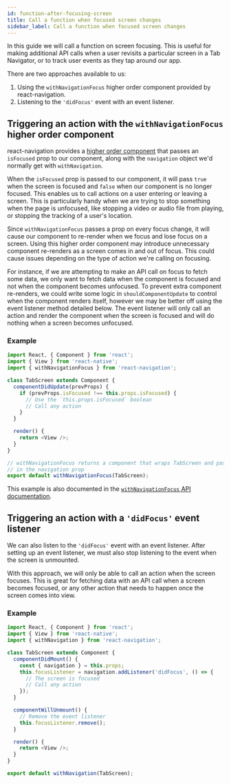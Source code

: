 ```yaml
---
id: function-after-focusing-screen
title: Call a function when focused screen changes
sidebar_label: Call a function when focused screen changes
---
```


In this guide we will call a function on screen focusing. This is useful for making additional API calls when a user revisits a particular screen in a Tab Navigator, or to track user events as they tap around our app.

There are two approaches available to us:

1. Using the `withNavigationFocus` higher order component provided by react-navigation.
2. Listening to the `'didFocus'` event with an event listener.

## Triggering an action with the `withNavigationFocus` higher order component

react-navigation provides a [higher order component](https://reactjs.org/docs/higher-order-components.html) that passes an `isFocused` prop to our component, along with the `navigation` object we'd normally get with `withNavigation`.

When the `isFocused` prop is passed to our component, it will pass `true` when the screen is focused and `false` when our component is no longer focused. This enables us to call actions on a user entering or leaving a screen. This is particularly handy when we are trying to stop something when the page is unfocused, like stopping a video or audio file from playing, or stopping the tracking of a user's location.

Since `withNavigationFocus` passes a prop on every focus change, it will cause our component to re-render when we focus and lose focus on a screen. Using this higher order component may introduce unnecessary component re-renders as a screen comes in and out of focus. This could cause issues depending on the type of action we're calling on focusing.

For instance, if we are attempting to make an API call on focus to fetch some data, we only want to fetch data when the component is focused and not when the component becomes unfocused. To prevent extra component re-renders, we could write some logic in `shouldComponentUpdate` to control when the component renders itself, however we may be better off using the event listener method detailed below. The event listener will only call an action and render the component when the screen is focused and will do nothing when a screen becomes unfocused.

### Example

```js
import React, { Component } from 'react';
import { View } from 'react-native';
import { withNavigationFocus } from 'react-navigation';

class TabScreen extends Component {
  componentDidUpdate(prevProps) {
    if (prevProps.isFocused !== this.props.isFocused) {
      // Use the `this.props.isFocused` boolean
      // Call any action
    }
  }

  render() {
    return <View />;
  }
}

// withNavigationFocus returns a component that wraps TabScreen and passes
// in the navigation prop
export default withNavigationFocus(TabScreen);
```

This example is also documented in the [`withNavigationFocus` API documentation](with-navigation-focus.md).

## Triggering an action with a `'didFocus'` event listener

We can also listen to the `'didFocus'` event with an event listener. After setting up an event listener, we must also stop listening to the event when the screen is unmounted.

With this approach, we will only be able to call an action when the screen focuses. This is great for fetching data with an API call when a screen becomes focused, or any other action that needs to happen once the screen comes into view.

### Example

```js
import React, { Component } from 'react';
import { View } from 'react-native';
import { withNavigation } from 'react-navigation';

class TabScreen extends Component {
  componentDidMount() {
    const { navigation } = this.props;
    this.focusListener = navigation.addListener('didFocus', () => {
      // The screen is focused
      // Call any action
    });
  }

  componentWillUnmount() {
    // Remove the event listener
    this.focusListener.remove();
  }

  render() {
    return <View />;
  }
}

export default withNavigation(TabScreen);
```
